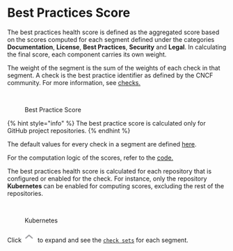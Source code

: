 # Best Practices Score

The best practices health score is defined as the aggregated score based on the scores computed for each segment defined under the categories **Documentation**, **License**, **Best Practices**, **Security** and **Legal**. In calculating the final score, each component carries its own weight.

The weight of the segment is the sum of the weights of each check in that segment. A check is the best practice identifier as defined by the CNCF community. For more information, see [checks.](checks/)

<figure><img src="../../../../../.gitbook/assets/Best_practise_score.PNG" alt=""><figcaption><p>Best Practice Score</p></figcaption></figure>

{% hint style="info" %}
The best practice score is calculated only for GitHub project repositories.
{% endhint %}

The default values for every check in a segment are defined [here](https://github.com/cncf/clomonitor/blob/d784f53c0e974c297707801ba3eff4739223b5b4/clomonitor-core/src/config.rs#L41).

For the computation logic of the scores, refer to the [code.](https://github.com/cncf/clomonitor/blob/d784f53c0e974c297707801ba3eff4739223b5b4/clomonitor-core/src/score/mod.rs#L229)

The best practices health score is calculated for each repository that is configured or enabled for the check. For instance, only the repository **Kubernetes** can be enabled for computing scores, excluding the rest of the repositories.&#x20;

<figure><img src="../../../../../.gitbook/assets/Kubernetes.PNG" alt=""><figcaption><p>Kubernetes</p></figcaption></figure>

Click![](<../../../../../.gitbook/assets/image (117).png>) to expand and see the [`check sets`](checks/) for each segment.

<figure><img src="../../../../../.gitbook/assets/License.PNG" alt=""><figcaption></figcaption></figure>

